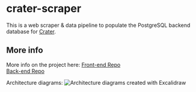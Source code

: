 # crater-scraper
This is a web scraper & data pipeline to populate the PostgreSQL backend database for [Crater](https://crater.drewnollsch.com).

## More info
More info on the project here:
[Front-end Repo](https://github.com/drex04/crater-frontend)
<br>
[Back-end Repo](https://github.com/crater-fm/crater-web-app)

Architecture diagrams:
![Architecture diagrams created with Excalidraw](https://github.com/drex04/crater-scraper/blob/main/notebook/Architecture/Data%20Pipeline%2027%20Oct%202021.png)

